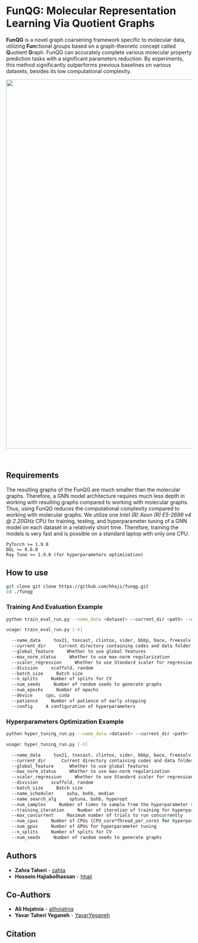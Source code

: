 # FunQG: Molecular Representation Learning Via Quotient Graphs

**FunQG** is a novel graph coarsening framework specific to molecular data, utilizing **Fun**ctional groups based on a graph-theoretic concept called **Q**uotient **G**raph. FunQG can accurately complete various molecular property prediction tasks with a significant parameters reduction. By experiments, this method significantly outperforms previous baselines on various datasets, besides its low computational complexity.

<p align="center">
   <img  src=https://github.com/zahta/funqg/blob/main/data/funqg.png?raw=true width="1000"/>
</p>

 <br>


## Requirements 
The resulting graphs of the FunQG are much smaller than the molecular graphs. Therefore, a GNN model architecture requires much less depth in working with resulting graphs compared to working with molecular graphs. Thus, using FunQG reduces the computational complexity compared to working with molecular graphs. We utilize one *Intel (R) Xeon (R) E5-2699 v4 @ 2.20GHz* CPU for training, testing, and hyperparameter tuning of a GNN model on each dataset in a relatively short time. Therefore, training the models is very fast and is possible on a standard laptop with only one CPU.

```
PyTorch >= 1.9.0
DGL >= 0.6.0
Ray Tune >= 1.9.0 (for hyperparameters optimization)
```

## How to use

```sh
git clone git clone https://github.com/hhaji/funqg.git
cd ./funqg
```

### Training And Evaluation Example
```sh
python train_eval_run.py --name_data <dataset> --current_dir <path> --config <config>

usage: train_eval_run.py [-h] 

  --name_data     tox21, toxcast, clintox, sider, bbbp, bace, freesolv, esol, lipo
  --current_dir     Current directory containing codes and data folder
  --global_feature     Whether to use global features
  --max_norm_status     Whether to use max-norm regularization
  --scaler_regression     Whether to use Standard scaler for regression tasks
  --division     scaffold, random
  --batch_size     Batch size
  --n_splits     Number of splits for CV
  --num_seeds     Number of random seeds to generate graphs
  --num_epochs     Number of epochs
  --device     cpu, cuda
  --patience     Number of patience of early stopping
  --config     A configuration of hyperparameters
```

### Hyperparameters Optimization Example
```sh
python hyper_tuning_run.py --name_data <dataset> --current_dir <path>

usage: hyper_tuning_run.py [-h] 

  --name_data     tox21, toxcast, clintox, sider, bbbp, bace, freesolv, esol, lipo
  --current_dir      Current directory containing codes and data folder
  --global_feature      Whether to use global features
  --max_norm_status     Whether to use max-norm regularization
  --scaler_regression     Whether to use Standard scaler for regression tasks
  --division     scaffold, random
  --batch_size     Batch size
  --name_scheduler     asha, bohb, median
  --name_search_alg     optuna, bohb, hyperopt
  --num_samples     Number of times to sample from the hyperparameter space
  --training_iteration     Number of iteration of training for hyperparameter tuning
  --max_concurrent     Maximum number of trials to run concurrently
  --num_cpus     Number of CPUs (CPU_core*Thread_per_core) for hyperparameter tuning
  --num_gpus     Number of GPUs for hyperparameter tuning
  --n_splits     Number of splits for CV
  --num_seeds     Number of random seeds to generate graphs
```

## Authors
- **Zahra Taheri** - [zahta](https://github.com/zahta)
- **Hossein Hajiabolhassan** - [hhaji](https://github.com/hhaji)

## Co-Authors
- **Ali Hojatnia** - [alihojatnia](https://github.com/alihojatnia)
- **Yavar Taheri Yeganeh** - [YavarYeganeh](https://github.com/YavarYeganeh)

## Citation


